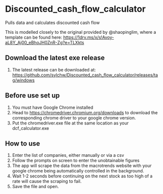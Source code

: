 # Discounted_cash_flow_calculator
Pulls data and calculates discounted cash flow

This is modelled closely to the original provided by @shaopinglim, where a template can be found here: https://1drv.ms/x/s!Avoy-aL8Y_Aj00_eBhoJH0ZnR-Zg?e=TLXkts

## Download the latest exe release
1. The latest release can be downloaded at: https://github.com/sylchw/Discounted_cash_flow_calculator/releases/tag/windows

## Before use set up
1. You must have Google Chrome installed
2. Head to https://chromedriver.chromium.org/downloads to download the corresponding chrome driver to your google chrome version. 
3. Put the chromedriver.exe file at the same location as your dcf_calculator.exe

## How to use
1. Enter the list of companies, either manually or via a csv
2. Follow the prompts on screen to enter the unobtainable figures
3. The app will scrape the data from the macrotrends website with your google chrome being automatically controlled in the background.
4. Wait 1-2 seconds before continuing on the next stock as too high of a rate will cause the scraping to fail.
5. Save the file and open.


